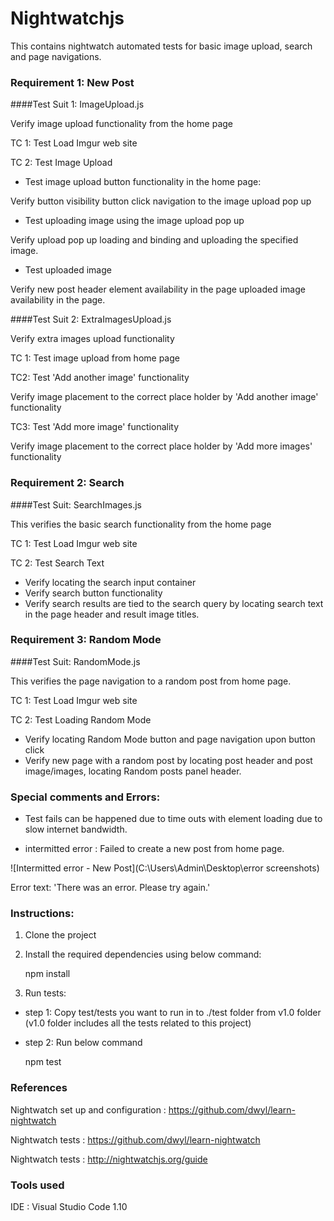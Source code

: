 # Nightwatchjs
This contains nightwatch automated tests for basic image upload, search and page navigations.

### Requirement 1: New Post

####Test Suit 1: ImageUpload.js

Verify image upload functionality from the home page

TC 1: Test Load Imgur web site

TC 2: Test Image Upload

- Test image upload button functionality in the home page: 

Verify button visibility button click navigation to the image upload pop up

- Test uploading image using the image upload pop up

Verify upload pop up loading and binding and uploading the specified image.

- Test uploaded image

Verify new post header element availability in the page uploaded image availability in the page.

####Test Suit 2: ExtraImagesUpload.js

Verify extra images upload functionality

TC 1: Test image upload from home page

TC2: Test 'Add another image' functionality

Verify image placement to the correct place holder by 'Add another image' functionality

TC3: Test 'Add more image' functionality

Verify image placement to the correct place holder by 'Add more images' functionality


### Requirement 2: Search

####Test Suit: SearchImages.js

This verifies the basic search functionality from the home page

TC 1: Test Load Imgur web site

TC 2: Test Search Text

- Verify locating the search input container
- Verify search button functionality
- Verify search results are tied to the search query by locating search text in the page header and result image titles.


### Requirement 3: Random Mode

####Test Suit: RandomMode.js

This verifies the page navigation to a random post from home page.

TC 1: Test Load Imgur web site

TC 2: Test Loading Random Mode

- Verify locating Random Mode button and page navigation upon button click
- Verify new page with a random post by locating post header and post image/images, locating Random posts panel header.

### Special comments and Errors:

* Test fails can be happened due to time outs with element loading due to slow internet bandwidth.

* intermitted error : Failed to create a new post from home page.

![Intermitted error - New Post](C:\Users\Admin\Desktop\error screenshots)

  Error text: 'There was an error. Please try again.' 

### Instructions:

1. Clone the project 

2. Install the required dependencies using below command:

   npm install

3. Run tests:

- step 1: Copy test/tests you want to run in to ./test folder from v1.0 folder (v1.0 folder includes all the tests related to this project)
- step 2: Run below command

  npm test

### References

Nightwatch set up and configuration : https://github.com/dwyl/learn-nightwatch

Nightwatch tests : https://github.com/dwyl/learn-nightwatch

Nightwatch tests : http://nightwatchjs.org/guide

### Tools used

IDE : Visual Studio Code 1.10
